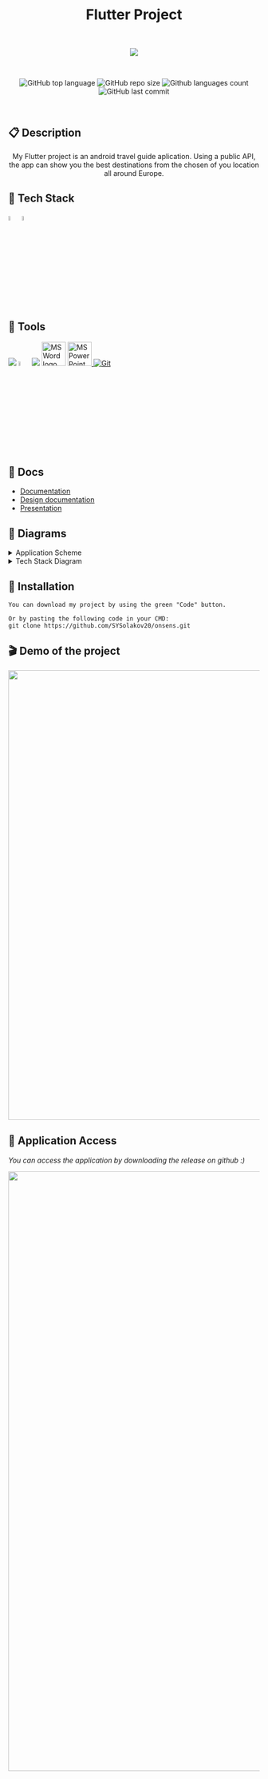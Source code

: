 <h1 align="center">Flutter Project</h1>
<br>
<p align="center">
  <img src="https://cdn.discordapp.com/attachments/1096444593039487077/1120481658416676925/Screenshot_2023-06-19_231436.png"/>
</p>
<br>

<p align = "center">
    <img alt="GitHub top language" src ="https://img.shields.io/github/languages/top/SABoev20/flutter-project?style=for-the-badge">
    <img alt="GitHub repo size" src="https://img.shields.io/github/repo-size/SABoev20/flutter-project?style=for-the-badge">
      <img alt="Github languages count" src="https://img.shields.io/github/languages/count/SABoev20/flutter-project?style=for-the-badge">
    <img alt="GitHub last commit" src="https://img.shields.io/github/last-commit/SABoev20/flutter-project?style=for-the-badge">
</p>
<br>

## 📋 Description
  
<p align="center">My Flutter project is an android travel guide aplication. Using a public API, the app can show you  the best destinations from the chosen of you location all around Europe.</p>


## 🚀 Tech Stack 
  <p align="left"> 
     <a href="https://www.flutter.dev/"><img width="4.6%" src="https://img.icons8.com/?size=512&id=7I3BjCqe9rjG&format=png" alt="Flutter"/></a>
     <a href="https://dart.dev/"><img width="4.6%" src="https://img.icons8.com/?size=512&id=7AFcZ2zirX6Y&format=png" alt="Dart"/></a>
  </p>
  
## 🔨 Tools
  <p align="left"> 
    <a href="https://code.visualstudio.com/"><img src="https://img.icons8.com/color/51/null/visual-studio-code-2019.png"/></a>
    <a href="https://developer.android.com/"><img width="4.6%" src="https://img.icons8.com/?size=512&id=04OFrkjznvcd&format=png" alt="Android Studio"/></a>
    <a href="https://www.figma.com/"><img src="https://img.icons8.com/fluency/48/null/figma.png"/></a>
    <a href="https://www.microsoft.com/en-ww/microsoft-365/word"><img src="https://img.icons8.com/fluency/48/000000/microsoft-word-2019.png" alt="MS Word logo" width=48px /></a>
    <a href="https://www.microsoft.com/en-us/microsoft-365/powerpoint"><img src="https://img.icons8.com/fluency/48/000000/microsoft-powerpoint-2019.png" alt="MS PowerPoint logo" width=48px />
    <a href="https://git-scm.com/"><img src="https://img.icons8.com/color/48/000000/git.png" alt="Git"/></a>
  </p>   
  
  
## 📰 Docs
  - [Documentation]()
  - [Design documentation]()
  - [Presentation]()

## 📑 Diagrams
<details close>
<summary>Application Scheme</summary>
<br>
<img src ="">
</details>

<details close>
<summary>Tech Stack Diagram</summary>
<br>
<img src ="">
</details>


## 🔧 Installation

```
You can download my project by using the green "Code" button.

Or by pasting the following code in your CMD:
git clone https://github.com/SYSolakov20/onsens.git
```

 ## 🎬 Demo of the project 
  
  <p align="center">
  <img src="https://cdn.discordapp.com/attachments/900689339179216926/1120485816507056218/DemoAppDesign.png" width = "900px" >
  </p>

## 🔑 Application Access

*You can access the application by downloading the release on github :)*
 
<p align="center">
  <img src="https://capsule-render.vercel.app/api?type=waving&color=gradient&height=120&section=footer&customColorList=2,3,12,19,21,23,26" width="1200px"/>
</p>